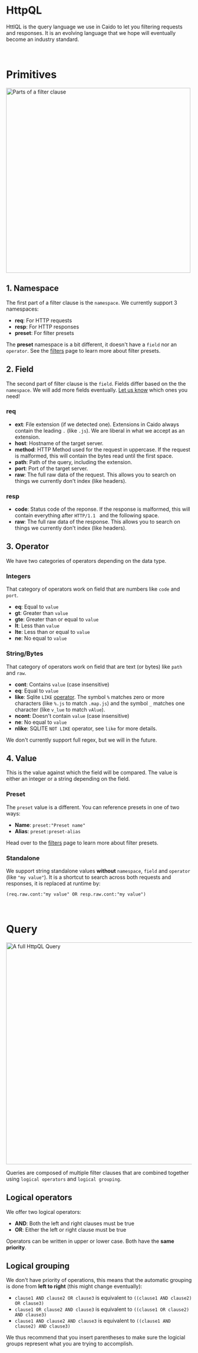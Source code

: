 # HttpQL

HttlQL is the query language we use in Caido to let you filtering requests and responses. It is an evolving language that we hope will eventually become an industry standard.

</br>

# Primitives

<img width="500" alt="Parts of a filter clause" src="/_images/httpql_clause.png" no-shadow center/>

## 1. Namespace

The first part of a filter clause is the `namespace`. We currently support 3 namespaces:

- **req**: For HTTP requests
- **resp**: For HTTP responses
- **preset**: For filter presets

The **preset** namespace is a bit different, it doesn't have a `field` nor an `operator`. See the [filters](/features/overview/filters.md) page to learn more about filter presets.

## 2. Field

The second part of filter clause is the `field`. Fields differ based on the the `namespace`.
We will add more fields eventually. [Let us know](https://github.com/caido/caido/issues/new?template=feature.md&title=New%20HttpQL%20field:) which ones you need!

### req

- **ext**: File extension (if we detected one). Extensions in Caido always contain the leading `.` (like `.js`). We are liberal in what we accept as an extension.
- **host**: Hostname of the target server.
- **method**: HTTP Method used for the request in uppercase. If the request is malformed, this will contain the bytes read until the first space.
- **path**: Path of the query, including the extension.
- **port**: Port of the target server.
- **raw**: The full raw data of the request. This allows you to search on things we currently don't index (like headers).

### resp

- **code**: Status code of the reponse. If the response is malformed, this will contain everything after `HTTP/1.1 ` and the following space.
- **raw**: The full raw data of the response. This allows you to search on things we currently don't index (like headers).

## 3. Operator

We have two categories of operators depending on the data type.

### Integers

That category of operators work on field that are numbers like `code` and `port`.

- **eq**: Equal to `value`
- **gt**: Greater than `value`
- **gte**: Greater than or equal to `value`
- **lt**: Less than `value`
- **lte**: Less than or equal to `value`
- **ne**: No equal to `value`

### String/Bytes

That category of operators work on field that are text (or bytes) like `path` and `raw`.

- **cont**: Contains `value` (case insensitive)
- **eq**: Equal to `value`
- **like**: Sqlite `LIKE` [operator](https://www.sqlite.org/lang_expr.html#the_like_glob_regexp_match_and_extract_operators). The symbol `%` matches zero or more characters (like `%.js` to match `.map.js`) and the symbol `_` matches one character (like `v_lue` to match `vAlue`).
- **ncont**: Doesn't contain `value` (case insensitive)
- **ne**: No equal to `value`
- **nlike**: SQLITE `NOT LIKE` operator, see `like` for more details.

We don't currently support full regex, but we will in the future.

## 4. Value

This is the value against which the field will be compared. The value is either an integer or a string depending on the field.

### Preset

The `preset` value is a different. You can reference presets in one of two ways:

- **Name**: `preset:"Preset name"`
- **Alias**: `preset:preset-alias`

Head over to the [filters](/features/overview/filters.md) page to learn more about filter presets.

### Standalone

We support string standalone values **without** `namespace`, `field` and `operator` (like `"my value"`).
It is a shortcut to search across both requests and responses, it is replaced at runtime by:

```
(req.raw.cont:"my value" OR resp.raw.cont:"my value")
```

</br>

# Query

<img width="600" alt="A full HttpQL Query" src="/_images/httpql_logical.png" no-shadow center/>

Queries are composed of multiple filter clauses that are combined together using `logical operators` and `logical grouping`.

## Logical operators

We offer two logical operators:

- **AND**: Both the left and right clauses must be true
- **OR**: Either the left or right clause must be true

Operators can be written in upper or lower case. Both have the **same priority**.

## Logical grouping

We don't have priority of operations, this means that the automatic grouping is done from **left to right** (this might change eventually):

- `clause1 AND clause2 OR clause3` is equivalent to `((clause1 AND clause2) OR clause3)`
- `clause1 OR clause2 AND clause3` is equivalent to `((clause1 OR clause2) AND clause3)`
- `clause1 AND clause2 AND clause3` is equivalent to `((clause1 AND clause2) AND clause3)`

We thus recommend that you insert parentheses to make sure the logicial groups represent what you are trying to accomplish.
